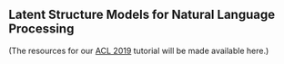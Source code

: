 ## Latent Structure Models for Natural Language Processing

(The resources for our [ACL 2019](https://www.acl2019.org) tutorial will be made available here.)
